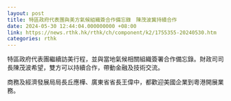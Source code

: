 ```yaml
---
layout: post
title: 特區政府代表團與美方氣候組織簽合作備忘錄　陳茂波冀持續合作
date: 2024-05-30 12:44:04.000000000 +08:00
link: https://news.rthk.hk/rthk/ch/component/k2/1755355-20240530.htm
categories: rthk
---
```


特區政府代表團繼續訪美行程，並與當地氣候相關組織簽署合作備忘錄。財政司司長陳茂波希望，雙方可以持續合作，帶動金融及技術交流。

商務及經濟發展局局長丘應樺、廣東省省長王偉中，都歡迎美國企業到粵港開展業務。
